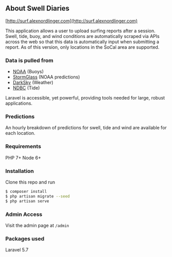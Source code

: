 ## About Swell Diaries

[http://surf.alexnordlinger.com](http://surf.alexnordlinger.com)

This application allows a user to upload surfing reports after a session. Swell, tide, buoy, and wind conditions are automatically scraped via APIs across the web so that this data is automatically input when submitting a report. As of this version, only locations in the SoCal area are supported.

### Data is pulled from

- [NOAA](https://www.ndbc.noaa.gov/) (Buoys)
- [StormGlass](https://www.stormglass.io/) (NOAA predictions)
- [DarkSky](https://darksky.net) (Weather)
- [NDBC](https://www.ndbc.noaa.gov/) (Tide)

Laravel is accessible, yet powerful, providing tools needed for large, robust applications.

### Predictions

An hourly breakdown of predictions for swell, tide and wind are available for each location.

### Requirements

PHP 7+
Node 6+

### Installation

Clone this repo and run
```bash
$ composer install
$ php artisan migrate --seed
$ php artisan serve
```

### Admin Access

Visit the admin page at `/admin`


### Packages used

Laravel 5.7

